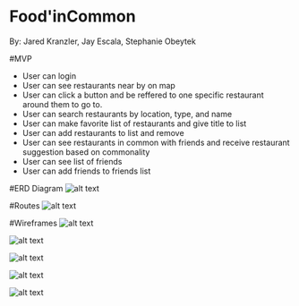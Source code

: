 # Food'inCommon
By: Jared Kranzler, Jay Escala, Stephanie Obeytek

#MVP
* User can login
* User can see restaurants near by on map
* User can click a button and be reffered to one specific restaurant around them to go to.
* User can search restaurants by location, type, and name
* User can make favorite list of restaurants and give title to list
* User can add restaurants to list and remove
* User can see restaurants in common with friends and receive restaurant suggestion based on commonality
* User can see list of friends
* User can add friends to friends list

#ERD Diagram
![alt text](https://github.com/jaredkranzler/Project4_React-Django_FoodApp/blob/master/Images/ERD.png)

#Routes
![alt text](https://github.com/jaredkranzler/Project4_React-Django_FoodApp/blob/master/Images/Restful%20Routes.png)

#Wireframes
![alt text](https://github.com/jaredkranzler/Project4_React-Django_FoodApp/blob/master/Images/Login.png)

![alt text](https://github.com/jaredkranzler/Project4_React-Django_FoodApp/blob/master/Images/map.png)

![alt text](https://github.com/jaredkranzler/Project4_React-Django_FoodApp/blob/master/Images/Restaurant%20page.png)

![alt text](https://github.com/jaredkranzler/Project4_React-Django_FoodApp/blob/master/Images/Friend%20show%20page.png)


![alt text](https://github.com/jaredkranzler/Project4_React-Django_FoodApp/blob/master/Images/profile.png)

